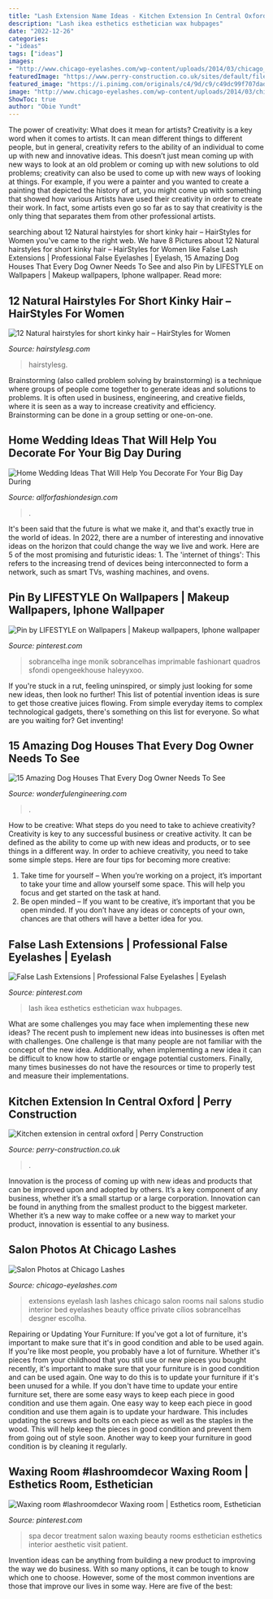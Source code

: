 ```yaml
---
title: "Lash Extension Name Ideas - Kitchen Extension In Central Oxford"
description: "Lash ikea esthetics esthetician wax hubpages"
date: "2022-12-26"
categories:
- "ideas"
tags: ["ideas"]
images:
- "http://www.chicago-eyelashes.com/wp-content/uploads/2014/03/chicago_lashes-room.jpg"
featuredImage: "https://www.perry-construction.co.uk/sites/default/files/2020-05/HLAFE1343.JPG"
featured_image: "https://i.pinimg.com/originals/c4/9d/c9/c49dc99f707dad127d620a5ebec1a995.jpg"
image: "http://www.chicago-eyelashes.com/wp-content/uploads/2014/03/chicago_lashes-room.jpg"
ShowToc: true
author: "Obie Yundt"
---
```



The power of creativity: What does it mean for artists?
Creativity is a key word when it comes to artists. It can mean different things to different people, but in general, creativity refers to the ability of an individual to come up with new and innovative ideas. This doesn’t just mean coming up with new ways to look at an old problem or coming up with new solutions to old problems; creativity can also be used to come up with new ways of looking at things. For example, if you were a painter and you wanted to create a painting that depicted the history of art, you might come up with something that showed how various Artists have used their creativity in order to create their work. In fact, some artists even go so far as to say that creativity is the only thing that separates them from other professional artists.

	

		
searching about 12 Natural hairstyles for short kinky hair – HairStyles for Women you've came to the right web. We have 8 Pictures about 12 Natural hairstyles for short kinky hair – HairStyles for Women like False Lash Extensions | Professional False Eyelashes | Eyelash, 15 Amazing Dog Houses That Every Dog Owner Needs To See and also Pin by LIFESTYLE on Wallpapers | Makeup wallpapers, Iphone wallpaper. Read more:
		
    
## 12 Natural Hairstyles For Short Kinky Hair – HairStyles For Women

<img loading=lazy src="https://hairstylesg.com/wp-content/uploads/2016/06/natural-hairstyles-for-short-kinky-hair-11-768x1121.jpg" onerror="this.onerror=null;this.src='https://tse1.mm.bing.net/th?id=OIP.rZb3460jg9EJ9zif61mRxwHaKz&amp;pid=15.1';" alt="12 Natural hairstyles for short kinky hair – HairStyles for Women">

_Source: hairstylesg.com_

>hairstylesg. 

	

Brainstorming (also called problem solving by brainstorming) is a technique where groups of people come together to generate ideas and solutions to problems. It is often used in business, engineering, and creative fields, where it is seen as a way to increase creativity and efficiency. Brainstorming can be done in a group setting or one-on-one.

    
## Home Wedding Ideas That Will Help You Decorate For Your Big Day During

<img loading=lazy src="https://allforfashiondesign.com/wp-content/uploads/2020/03/home-wedding-decor-600x890.jpg" onerror="this.onerror=null;this.src='https://tse2.mm.bing.net/th?id=OIP.QQRpphw9TqRipGrh8fbZiQHaK_&amp;pid=15.1';" alt="Home Wedding Ideas That Will Help You Decorate For Your Big Day During">

_Source: allforfashiondesign.com_

>. 

	

It's been said that the future is what we make it, and that's exactly true in the world of ideas. In 2022, there are a number of interesting and innovative ideas on the horizon that could change the way we live and work. Here are 5 of the most promising and futuristic ideas: 1. The 'internet of things': This refers to the increasing trend of devices being interconnected to form a network, such as smart TVs, washing machines, and ovens.

    
## Pin By LIFESTYLE On Wallpapers | Makeup Wallpapers, Iphone Wallpaper

<img loading=lazy src="https://i.pinimg.com/736x/46/85/85/46858589fd9f9fc258ea5211f53304c0.jpg" onerror="this.onerror=null;this.src='https://tse1.mm.bing.net/th?id=OIP.p_X1XL1EB3PAJekYv_S4iAHaNK&amp;pid=15.1';" alt="Pin by LIFESTYLE on Wallpapers | Makeup wallpapers, Iphone wallpaper">

_Source: pinterest.com_

>sobrancelha inge monik sobrancelhas imprimable fashionart quadros sfondi opengeekhouse haleyyxoo. 

	

If you're stuck in a rut, feeling uninspired, or simply just looking for some new ideas, then look no further! This list of potential invention ideas is sure to get those creative juices flowing. From simple everyday items to complex technological gadgets, there's something on this list for everyone. So what are you waiting for? Get inventing!

    
## 15 Amazing Dog Houses That Every Dog Owner Needs To See

<img loading=lazy src="https://wonderfulengineering.com/wp-content/uploads/2014/07/Amazing-Doghouses-6-610x457.jpg" onerror="this.onerror=null;this.src='https://tse4.mm.bing.net/th?id=OIP.4T4EMw9gVgrTugv0YYE2-QHaFj&amp;pid=15.1';" alt="15 Amazing Dog Houses That Every Dog Owner Needs To See">

_Source: wonderfulengineering.com_

>. 

	

How to be creative: What steps do you need to take to achieve creativity?
Creativity is key to any successful business or creative activity. It can be defined as the ability to come up with new ideas and products, or to see things in a different way. In order to achieve creativity, you need to take some simple steps. Here are four tips for becoming more creative: 
1) Take time for yourself – When you’re working on a project, it’s important to take your time and allow yourself some space. This will help you focus and get started on the task at hand. 
2) Be open minded – If you want to be creative, it’s important that you be open minded. If you don’t have any ideas or concepts of your own, chances are that others will have a better idea for you.

    
## False Lash Extensions | Professional False Eyelashes | Eyelash

<img loading=lazy src="https://i.pinimg.com/736x/4e/f1/25/4ef125ac589f53b675d7830029563ff3.jpg" onerror="this.onerror=null;this.src='https://tse1.mm.bing.net/th?id=OIP.DlOBbStPLT2sfFPchrKQ1AHaJW&amp;pid=15.1';" alt="False Lash Extensions | Professional False Eyelashes | Eyelash">

_Source: pinterest.com_

>lash ikea esthetics esthetician wax hubpages. 

	

What are some challenges you may face when implementing these new ideas?
The recent push to implement new ideas into businesses is often met with challenges. One challenge is that many people are not familiar with the concept of the new idea. Additionally, when implementing a new idea it can be difficult to know how to startle or engage potential customers. Finally, many times businesses do not have the resources or time to properly test and measure their implementations.

    
## Kitchen Extension In Central Oxford | Perry Construction

<img loading=lazy src="https://www.perry-construction.co.uk/sites/default/files/2020-05/HLAFE1343.JPG" onerror="this.onerror=null;this.src='https://tse3.mm.bing.net/th?id=OIP.Nz1mHt1Du-R7r8N3GnmSHwHaJ4&amp;pid=15.1';" alt="Kitchen extension in central oxford | Perry Construction">

_Source: perry-construction.co.uk_

>. 

	

Innovation is the process of coming up with new ideas and products that can be improved upon and adopted by others. It’s a key component of any business, whether it’s a small startup or a large corporation. Innovation can be found in anything from the smallest product to the biggest marketer. Whether it’s a new way to make coffee or a new way to market your product, innovation is essential to any business.

    
## Salon Photos At Chicago Lashes

<img loading=lazy src="http://www.chicago-eyelashes.com/wp-content/uploads/2014/03/chicago_lashes-room.jpg" onerror="this.onerror=null;this.src='https://tse1.mm.bing.net/th?id=OIP.2yUpz17QaDKxc6yrJVpuewHaLK&amp;pid=15.1';" alt="Salon Photos at Chicago Lashes">

_Source: chicago-eyelashes.com_

>extensions eyelash lash lashes chicago salon rooms nail salons studio interior bed eyelashes beauty office private cílios sobrancelhas desgner escolha. 

	

Repairing or Updating Your Furniture: If you've got a lot of furniture, it's important to make sure that it's in good condition and able to be used again.
If you're like most people, you probably have a lot of furniture. Whether it's pieces from your childhood that you still use or new pieces you bought recently, it's important to make sure that your furniture is in good condition and can be used again. One way to do this is to update your furniture if it's been unused for a while. If you don't have time to update your entire furniture set, there are some easy ways to keep each piece in good condition and use them again. 
One easy way to keep each piece in good condition and use them again is to update your hardware. This includes updating the screws and bolts on each piece as well as the staples in the wood. This will help keep the pieces in good condition and prevent them from going out of style soon. Another way to keep your furniture in good condition is by cleaning it regularly.

    
## Waxing Room #lashroomdecor Waxing Room | Esthetics Room, Esthetician

<img loading=lazy src="https://i.pinimg.com/originals/c4/9d/c9/c49dc99f707dad127d620a5ebec1a995.jpg" onerror="this.onerror=null;this.src='https://tse2.mm.bing.net/th?id=OIP.O9e2wNN5mMvj54Rkj8HJuAHaH_&amp;pid=15.1';" alt="Waxing room #lashroomdecor Waxing room | Esthetics room, Esthetician">

_Source: pinterest.com_

>spa decor treatment salon waxing beauty rooms esthetician esthetics interior aesthetic visit patient. 

	

Invention ideas can be anything from building a new product to improving the way we do business. With so many options, it can be tough to know which one to choose. However, some of the most common inventions are those that improve our lives in some way. Here are five of the best: 

